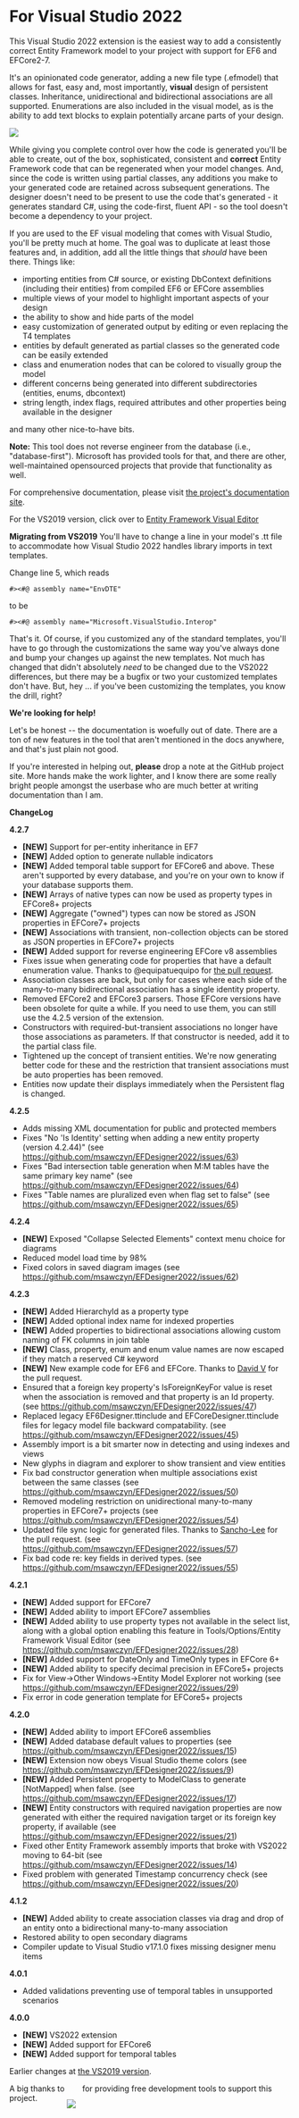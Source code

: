 <h1>For Visual Studio 2022</h1>

This Visual Studio 2022 extension is the easiest way to add a consistently correct Entity Framework model to your project with support for EF6 and EFCore2-7.

It's an opinionated code generator, adding a new file type (.efmodel) that allows for fast, easy and, most importantly, **visual** design of persistent classes. 
Inheritance, unidirectional and bidirectional associations are all supported. Enumerations are also included in the visual model, as is the ability to add text blocks to 
explain potentially arcane parts of your design.

<img src="https://msawczyn.github.io/EFDesigner/images/Designer.jpg">

While giving you complete control over how the code is generated you'll be able to create, out of the box, sophisticated, consistent and **correct** Entity Framework code 
that can be regenerated when your model changes. And, since the code is written using partial classes, any additions you make to your generated code are retained across 
subsequent generations. The designer doesn't need to be present to use the code that's generated - it generates standard C#, using the code-first, fluent API - so the 
tool doesn't become a dependency to your project.

If you are used to the EF visual modeling that comes with Visual Studio, you'll be pretty much at home. The goal was to duplicate at least those features and, in addition, 
add all the little things that _should_ have been there. Things like:

*   importing entities from C# source, or existing DbContext definitions (including their entities) from compiled EF6 or EFCore assemblies
*   multiple views of your model to highlight important aspects of your design
*   the ability to show and hide parts of the model
*   easy customization of generated output by editing or even replacing the T4 templates
*   entities by default generated as partial classes so the generated code can be easily extended
*   class and enumeration nodes that can be colored to visually group the model
*   different concerns being generated into different subdirectories (entities, enums, dbcontext)
*   string length, index flags, required attributes and other properties being available in the designer

and many other nice-to-have bits.

**Note:** This tool does not reverse engineer from the database (i.e., "database-first"). Microsoft has provided tools for that, and there are other, well-maintained opensourced 
projects that provide that functionality as well. 

For comprehensive documentation, please visit [the project's documentation site](https://msawczyn.github.io/EFDesigner/).

For the VS2019 version, click over to [Entity Framework Visual Editor](https://marketplace.visualstudio.com/items?itemName=michaelsawczyn.EFDesigner)

**Migrating from VS2019**
You'll have to change a line in your model's <modelname>.tt file to accommodate how Visual Studio 2022 handles library imports in text templates.

Change line 5, which reads
```
#><#@ assembly name="EnvDTE"
```
to be
```
#><#@ assembly name="Microsoft.VisualStudio.Interop"
```
That's it. Of course, if you customized any of the standard templates, you'll have to go through the customizations the same way you've always done and 
bump your changes up against the new templates. Not much has changed that didn't absolutely _need_ to be changed due to the VS2022 differences, but there
may be a bugfix or two your customized templates don't have. But, hey ... if you've been customizing the templates, you know the drill, right?

**We're looking for help!**

Let's be honest -- the documentation is woefully out of date. There are a ton of new features in the tool that aren't mentioned in the docs anywhere,
and that's just plain not good. 

If you're interested in helping out, **please** drop a note at the GitHub project site. 
More hands make the work lighter, and I know there are some really bright people amongst the userbase who are much better at writing documentation than I am.

**ChangeLog**

**4.2.7**
   - **[NEW]** Support for per-entity inheritance in EF7
   - **[NEW]** Added option to generate nullable indicators
   - **[NEW]** Added temporal table support for EFCore6 and above. These aren't supported by every database, and you're on your own to know if your database supports them.
   - **[NEW]** Arrays of native types can now be used as property types in EFCore8+ projects
   - **[NEW]** Aggregate ("owned") types can now be stored as JSON properties in EFCore7+ projects
   - **[NEW]** Associations with transient, non-collection objects can be stored as JSON properties in EFCore7+ projects
   - **[NEW]** Added support for reverse engineering EFCore v8 assemblies
   - Fixes issue when generating code for properties that have a default enumeration value. Thanks to @equipatuequipo for [the pull request](https://github.com/msawczyn/EFDesigner2022/pull/72).
   - Association classes are back, but only for cases where each side of the many-to-many bidirectional association has a single identity property. 
   - Removed EFCore2 and EFCore3 parsers. Those EFCore versions have been obsolete for quite a while. If you need to use them, you can still use the 4.2.5 version of the extension.
   - Constructors with required-but-transient associations no longer have those associations as parameters. If that constructor is needed, add it to the partial class file.
   - Tightened up the concept of transient entities. We're now generating better code for these and the restriction that transient associations must be auto properties has been removed.
   - Entities now update their displays immediately when the Persistent flag is changed.

**4.2.5**
   - Adds missing XML documentation for public and protected members
   - Fixes "No 'Is Identity' setting when adding a new entity property (version 4.2.44)" (see https://github.com/msawczyn/EFDesigner2022/issues/63)
   - Fixes "Bad intersection table generation when M:M tables have the same primary key name" (see https://github.com/msawczyn/EFDesigner2022/issues/64)
   - Fixes "Table names are pluralized even when flag set to false" (see https://github.com/msawczyn/EFDesigner2022/issues/65)

**4.2.4**
   - **[NEW]** Exposed "Collapse Selected Elements" context menu choice for diagrams
   - Reduced model load time by 98%
   - Fixed colors in saved diagram images (see https://github.com/msawczyn/EFDesigner2022/issues/62)

**4.2.3**
   - **[NEW]** Added HierarchyId as a property type
   - **[NEW]** Added optional index name for indexed properties
   - **[NEW]** Added properties to bidirectional associations allowing custom naming of FK columns in join table
   - **[NEW]** Class, property, enum and enum value names are now escaped if they match a reserved C# keyword
   - **[NEW]** New example code for EF6 and EFCore. Thanks to [David V](https://github.com/Opzet) for the pull request.
   - Ensured that a foreign key property's IsForeignKeyFor value is reset when the association is removed and that property is an Id property. (see https://github.com/msawczyn/EFDesigner2022/issues/47)
   - Replaced legacy EF6Designer.ttinclude and EFCoreDesigner.ttinclude files for legacy model file backward compatability. (see https://github.com/msawczyn/EFDesigner2022/issues/45)
   - Assembly import is a bit smarter now in detecting and using indexes and views
   - New glyphs in diagram and explorer to show transient and view entities
   - Fix bad constructor generation when multiple associations exist between the same classes (see https://github.com/msawczyn/EFDesigner2022/issues/50)
   - Removed modeling restriction on unidirectional many-to-many properties in EFCore7+ projects (see https://github.com/msawczyn/EFDesigner2022/issues/54)
   - Updated file sync logic for generated files. Thanks to [Sancho-Lee](https://github.com/Sancho-Lee) for the pull request. (see https://github.com/msawczyn/EFDesigner2022/issues/57)
   - Fix bad code re: key fields in derived types. (see https://github.com/msawczyn/EFDesigner2022/issues/55)

**4.2.1**
   - **[NEW]** Added support for EFCore7
   - **[NEW]** Added ability to import EFCore7 assemblies
   - **[NEW]** Added ability to use property types not available in the select list, along with a global option enabling this feature in Tools/Options/Entity Framework Visual Editor (see https://github.com/msawczyn/EFDesigner2022/issues/28)
   - **[NEW]** Added support for DateOnly and TimeOnly types in EFCore 6+
   - **[NEW]** Added ability to specify decimal precision in EFCore5+ projects
   - Fix for View->Other Windows->Entity Model Explorer not working (see https://github.com/msawczyn/EFDesigner2022/issues/29)
   - Fix error in code generation template for EFCore5+ projects

**4.2.0**
   - **[NEW]** Added ability to import EFCore6 assemblies
   - **[NEW]** Added database default values to properties (see https://github.com/msawczyn/EFDesigner2022/issues/15)
   - **[NEW]** Extension now obeys Visual Studio theme colors (see https://github.com/msawczyn/EFDesigner2022/issues/9)
   - **[NEW]** Added Persistent property to ModelClass to generate [NotMapped] when false.  (see https://github.com/msawczyn/EFDesigner2022/issues/17)
   - **[NEW]** Entity constructors with required navigation properties are now generated with either the required navigation target or its foreign key property, if available (see https://github.com/msawczyn/EFDesigner2022/issues/21)
   - Fixed other Entity Framework assembly imports that broke with VS2022 moving to 64-bit (see https://github.com/msawczyn/EFDesigner2022/issues/14)
   - Fixed problem with generated Timestamp concurrency check (see https://github.com/msawczyn/EFDesigner2022/issues/20)

**4.1.2**
   - **[NEW]** Added ability to create association classes via drag and drop of an entity onto a bidirectional many-to-many association
   - Restored ability to open secondary diagrams
   - Compiler update to Visual Studio v17.1.0 fixes missing designer menu items

**4.0.1**
   - Added validations preventing use of temporal tables in unsupported scenarios

**4.0.0**
   - **[NEW]** VS2022 extension
   - **[NEW]** Added support for EFCore6
   - **[NEW]** Added support for temporal tables

Earlier changes at [the VS2019 version](https://github.com/msawczyn/EFDesigner).

A big thanks to <a href="https://www.jetbrains.com/?from=EFDesigner"><img src="https://msawczyn.github.io/EFDesigner/images/jetbrains-variant-2a.png" style="margin-bottom: -30px"></a> &nbsp; for providing free development tools to support this project.
